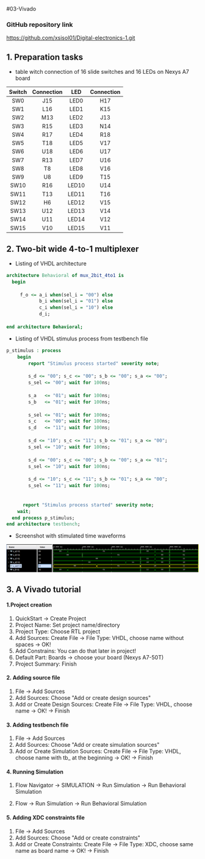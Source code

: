 #03-Vivado
### GitHub repository link
https://github.com/xsisol01/Digital-electronics-1.git

## 1. Preparation tasks
* table witch connection of 16 slide switches and 16 LEDs on Nexys A7 board

| **Switch** | **Connection** | **LED** | **Connection** | 
| :-: | :-: | :-: | :-: |
| SW0 | J15 | LED0 | H17 |
| SW1 | L16 | LED1 | K15 |
| SW2 | M13 | LED2 | J13 |
| SW3 | R15 | LED3 | N14 |
| SW4 | R17 | LED4 | R18 |
| SW5 | T18 | LED5 | V17 |
| SW6 | U18 | LED6 | U17 |
| SW7 | R13 | LED7 | U16 |
| SW8 | T8 | LED8 | V16 |
| SW9 | U8 | LED9 | T15 |
| SW10 | R16 | LED10 | U14 |
| SW11 | T13 | LED11 | T16 |
| SW12 | H6 | LED12 | V15 |
| SW13 | U12 | LED13 | V14 |
| SW14 | U11 | LED14 | V12 |
| SW15 | V10 | LED15 | V11 |

## 2. Two-bit wide 4-to-1 multiplexer
* Listing  of VHDL architecture
```vhdl
architecture Behavioral of mux_2bit_4to1 is
  begin
   
     f_o <= a_i when(sel_i = "00") else
            b_i when(sel_i = "01") else
            c_i when(sel_i = "10") else
            d_i;

end architecture Behavioral;
```
*  Listing of VHDL stimulus process from testbench file
```vhdl
p_stimulus : process
    begin
        report "Stimulus process started" severity note;
        
        s_d <= "00"; s_c <= "00"; s_b <= "00"; s_a <= "00";
        s_sel <= "00"; wait for 100ns;
        
        s_a   <= "01"; wait for 100ns;
        s_b   <= "01"; wait for 100ns;
        
        s_sel <= "01"; wait for 100ns;
        s_c   <= "00"; wait for 100ns;
        s_d   <= "11"; wait for 100ns;
        
        s_d <= "10"; s_c <= "11"; s_b <= "01"; s_a <= "00";
        s_sel <= "10"; wait for 100ns;
        
        s_d <= "00"; s_c <= "00"; s_b <= "00"; s_a <= "01";
        s_sel <= "10"; wait for 100ns;
        
        s_d <= "10"; s_c <= "11"; s_b <= "01"; s_a <= "00";
        s_sel <= "11"; wait for 100ns;
                  
     
      report "Stimulus process started" severity note;
    wait;
  end process p_stimulus;
end architecture testbench;
```
* Screenshot with stimulated time waveforms

![Waveform](Images/WaveformVivado.PNG)

## 3. A Vivado tutorial
#### 1.Project creation
  1. QuickStart -> Create Project 
  2. Project Name: Set project name/directory 
  3. Project Type: Choose RTL project
  4. Add Sources: Create File -> File Type: VHDL, choose name without spaces -> OK!
  5. Add Constrains: You can do that later in project!
  6. Default Part: Boards -> choose your board (Nexys A7-50T)
  7. Project Summary: Finish
#### 2. Adding source file
  1. File -> Add Sources
  2. Add Sources: Choose "Add or create design sources"
  3. Add or Create Design Sources: Create File -> File Type: VHDL, choose name -> OK! -> Finish

#### 3. Adding testbench file
  1. File -> Add Sources
  2. Add Sources: Choose "Add or create simulation sources"
  3. Add or Create Simulation Sources: Create File -> File Type: VHDL, choose name with tb_ at the beginning  -> OK! -> Finish

#### 4. Running Simulation
  1. Flow Navigator -> SIMULATION -> Run Simulation -> Run Behavioral Simulation

  1. Flow -> Run Simulation -> Run Behavioral Simulation

#### 5. Adding XDC constraints file
  1.  File -> Add Sources
  2.  Add Sources: Choose "Add or create constraints"
  3.  Add or Create Constraints: Create File -> File Type: XDC, choose same name as board name -> OK! -> Finish




